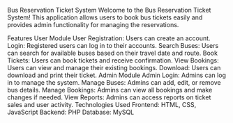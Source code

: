 Bus Reservation Ticket System
Welcome to the Bus Reservation Ticket System! This application allows users to book bus tickets easily and provides admin functionality for managing the reservations.

Features
User Module
User Registration: Users can create an account.
Login: Registered users can log in to their accounts.
Search Buses: Users can search for available buses based on their travel date and route.
Book Tickets: Users can book tickets and receive confirmation.
View Bookings: Users can view and manage their existing bookings.
Download: Users can download and print their ticket.
Admin Module
Admin Login: Admins can log in to manage the system.
Manage Buses: Admins can add, edit, or remove bus details.
Manage Bookings: Admins can view all bookings and make changes if needed.
View Reports: Admins can access reports on ticket sales and user activity.
Technologies Used
Frontend: HTML, CSS, JavaScript
Backend: PHP
Database: MySQL
